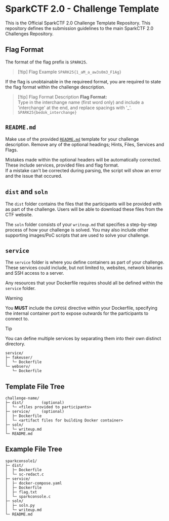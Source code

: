 # SparkCTF 2.0 - Challenge Template

This is the Official SparkCTF 2.0 Challenge Template Repository. This repository defines the submission guidelines to the main SparkCTF 2.0 Challenges Repository. 

## Flag Format

The format of the flag prefix is `SPARK25`.

> [!tip] Flag Example
> `SPARK25{1_aM_a_aw3s0m3_F1Ag}`

If the flag is unobtainable in the requireed format, you are required to state the flag format within the challenge description.

> [!tip] Flag Format Description
> **Flag Format:** \
> Type in the interchange name (first word only) and include a 'interchange' at the end, and replace spacings with '_'. \
> `SPARK25{bedok_interchange}`

## `README.md`

Make use of the provided [`README.md`](./README.md) template for your challenge description. Remove any of the optional headings; Hints, Files, Services and Flags.

Mistakes made within the optional headers will be automatically corrected. These include services, provided files and flag format. \
If a mistake can't be corrected during parsing, the script will show an error and the issue that occured.

## `dist` and `soln`

The `dist` folder contains the files that the participants will be provided with as part of the challenge. Users will be able to download these files from the CTF website.

The `soln` folder consists of your `writeup.md` that specifies a step-by-step process of how your challenge is solved. You may also include other supporting images/PoC scripts that are used to solve your challenge.

## `service`

The `service` folder is where you define containers as part of your challenge. These services could include, but not limited to, websites, network binaries and SSH access to a server.

Any resources that your Dockerfile requires should all be defined within the `service` folder.

> [!warning]
> You **MUST** include the `EXPOSE` directive within your Dockerfile, specifying the internal container port to expose outwards for the participants to connect to.

> [!tip]
> You can define multiple services by separating them into their own distinct directory.
>
> ```
> service/
> ├─ fakeuser/
> │  └─ Dockerfile
> └─ webserv/
>    └─ Dockerfile
> ```

## Template File Tree
```
challenge-name/
├─ dist/        (optional)
│  └─ <files provided to participants>
├─ service/     (optional)
│  ├─ Dockerfile
│  └─ <artifact files for building Docker container>
├─ soln/
│  └─ writeup.md
└─ README.md
```

## Example File Tree
```tree
sparkconsole1/
├─ dist/
│  ├─ Dockerfile
│  └─ sc-redact.c
├─ service/
│  ├─ docker-compose.yaml
│  ├─ Dockerfile
│  ├─ flag.txt
│  └─ sparkconsole.c
├─ soln/
│  ├─ soln.py
│  └─ writeup.md
└─ README.md
```